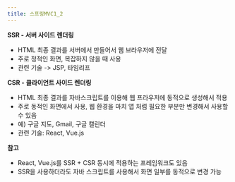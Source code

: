 ```yaml
---
title: 스프링MVC1_2
---
```


**SSR - 서버 사이드 렌더링**   
- HTML 최종 결과를 서버에서 만들어서 웹 브라우저에 전달
- 주로 정적인 화면, 복잡하지 않을 때 사용
- 관련 기술 -> JSP, 타임리프

**CSR - 클라이언트 사이드 렌더링**   
- HTML 최종 결과를 자바스크립트를 이용해 웹 프라우저에 동적으로 생성해서 적용
- 주로 동적인 화면에서 사용, 웹 환경을 마치 앱 처럼 필요한 부분만 변경해서 사용할 수 있음
- 예) 구글 지도, Gmail, 구글 캘린더
- 관련 기술: React, Vue.js

**참고**   
- React, Vue.js를 SSR + CSR 동시에 적용하는 프레임워크도 있음
- SSR을 사용하더라도 자바 스크립트를 사용해서 화면 일부를 동적으로 변경  가능
